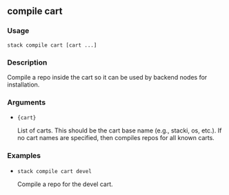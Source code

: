 ## compile cart

### Usage

`stack compile cart [cart ...]`

### Description


Compile a repo inside the cart so it can be used by backend nodes
for installation.



### Arguments

* `{cart}`

   List of carts. This should be the cart base name (e.g., stacki, os,
	etc.). If no cart names are specified, then compiles repos for all
	known carts.


### Examples

* `stack compile cart devel`

   Compile a repo for the devel cart.



